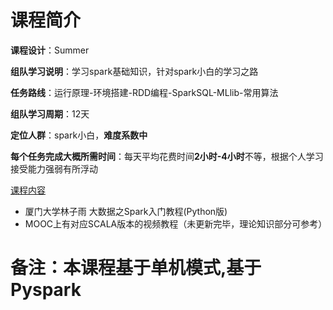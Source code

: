 # 课程简介

**课程设计**：Summer

**组队学习说明**：学习spark基础知识，针对spark小白的学习之路

**任务路线**：运行原理-环境搭建-RDD编程-SparkSQL-MLlib-常用算法

**组队学习周期**：12天

**定位人群**：spark小白，**难度系数中**

**每个任务完成大概所需时间**：每天平均花费时间**2小时-4小时**不等，根据个人学习接受能力强弱有所浮动

[课程内容](http://dblab.xmu.edu.cn/blog/1709-2/) 
- 厦门大学林子雨  大数据之Spark入门教程(Python版)
- MOOC上有对应SCALA版本的视频教程（未更新完毕，理论知识部分可参考）
                 
# 备注：本课程基于单机模式,基于Pyspark
